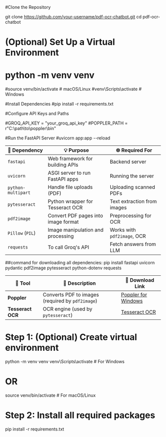 #Clone the Repository

git clone https://github.com/your-username/pdf-ocr-chatbot.git
cd pdf-ocr-chatbot


# (Optional) Set Up a Virtual Environment

# python -m venv venv
#source venv/bin/activate     # macOS/Linux
#venv\Scripts\activate        # Windows



#Install Dependencies
#pip install -r requirements.txt


#Configure API Keys and Paths

#GROQ_API_KEY = "your_groq_api_key"
#POPPLER_PATH = r"C:\path\to\poppler\bin"



#Run the FastAPI Server
#uvicorn app:app --reload





| 🔧 Dependency         | 💡 Purpose                                      | 🌐 Required For                  |
|----------------------|-------------------------------------------------|----------------------------------|
| `fastapi`            | Web framework for building APIs                 | Backend server                   |
| `uvicorn`            | ASGI server to run FastAPI apps                 | Running the server               |
| `python-multipart`   | Handle file uploads (PDF)                       | Uploading scanned PDFs           |
| `pytesseract`        | Python wrapper for Tesseract OCR                | Text extraction from images      |
| `pdf2image`          | Convert PDF pages into image format             | Preprocessing for OCR            |
| `Pillow` (`PIL`)     | Image manipulation and processing               | Works with `pdf2image`, OCR      |
| `requests`           | To call Groq's API                              | Fetch answers from LLM           |


##command for downloading all dependencies:
pip install fastapi uvicorn pydantic pdf2image pytesseract python-dotenv requests


 


| 🧰 Tool              | 📝 Description                                  | 🔗 Download Link                                               |
|----------------------|--------------------------------------------------|----------------------------------------------------------------|
| **Poppler**          | Converts PDF to images (required by `pdf2image`) | [Poppler for Windows](https://github.com/oschwartz10612/poppler-windows) |
| **Tesseract OCR**    | OCR engine (used by `pytesseract`)               | [Tesseract OCR](https://github.com/tesseract-ocr/tesseract)    |



# Step 1: (Optional) Create virtual environment
python -m venv venv
venv\Scripts\activate        # For Windows
# OR
source venv/bin/activate     # For macOS/Linux

# Step 2: Install all required packages
pip install -r requirements.txt


